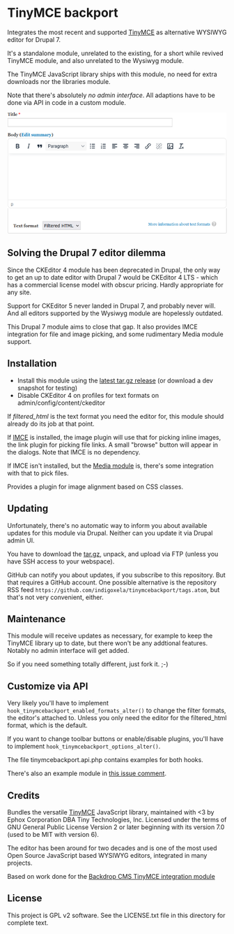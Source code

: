 # TinyMCE backport

Integrates the most recent and supported [TinyMCE](https://www.tiny.cloud/)
 as alternative WYSIWYG editor for Drupal 7.

It's a standalone module, unrelated to the existing, for a short while revived
 TinyMCE module, and also unrelated to the Wysiwyg module.

The TinyMCE JavaScript library ships with this module, no need for extra
downloads nor the libraries module.

Note that there's absolutely *no admin interface*. All adaptions have to be
done via API in code in a custom module.

![Screenshot of a node form with the editor](https://raw.githubusercontent.com/indigoxela/tinymcebackport/7.x-1.x/screenshot-tinymce-drupal7.png)

## Solving the Drupal 7 editor dilemma

Since the CKEditor 4 module has been deprecated in Drupal, the only way to get
an up to date editor with Drupal 7 would be CKEditor 4 LTS - which has a
commercial license model with obscur pricing. Hardly appropriate for any site.

Support for CKEditor 5 never landed in Drupal 7, and probably never will.
And all editors supported by the Wysiwyg module are hopelessly outdated.

This Drupal 7 module aims to close that gap. It also provides IMCE integration
for file and image picking, and some rudimentary Media module support.

## Installation

- Install this module using the
  [latest tar.gz release](https://github.com/indigoxela/tinymcebackport/releases/latest)
  (or download a dev snapshot for testing)
- Disable CKEditor 4 on profiles for text formats on admin/config/content/ckeditor

If *filtered_html* is the text format you need the editor for, this module
should already do its job at that point.

If [IMCE](https://www.drupal.org/project/imce) is installed, the image plugin
will use that for picking inline images, the link plugin for picking file links.
A small "browse" button will appear in the dialogs.
Note that IMCE is no dependency.

If IMCE isn't installed, but the [Media module](https://www.drupal.org/project/media)
is, there's some integration with that to pick files.

Provides a plugin for image alignment based on CSS classes.

## Updating

Unfortunately, there's no automatic way to inform you about available
updates for this module via Drupal. Neither can you update it via Drupal admin UI.

You have to download the [tar.gz](https://github.com/indigoxela/tinymcebackport/releases/latest),
unpack, and upload via FTP (unless you have SSH access to your webspace).

GitHub can notify you about updates, if you subscribe to this repository. But
that requires a GitHub account.
One possible alternative is the repository RSS feed
`https://github.com/indigoxela/tinymcebackport/tags.atom`, but that's not very
convenient, either.

## Maintenance

This module will receive updates as necessary, for example to keep the TinyMCE
library up to date, but there won't be any addtional features. Notably no
admin interface will get added.

So if you need something totally different, just fork it. ;-)

## Customize via API

Very likely you'll have to implement
`hook_tinymcebackport_enabled_formats_alter()` to change the filter formats,
the editor's attached to. Unless you only need the editor for the
filtered_html format, which is the default.

If you want to change toolbar buttons or enable/disable plugins, you'll have to
implement `hook_tinymcebackport_options_alter()`.

The file tinymcebackport.api.php contains examples for both hooks.

There's also an example module in
[this issue comment](https://github.com/indigoxela/tinymcebackport/issues/3#issuecomment-2060572289).

## Credits

Bundles the versatile [TinyMCE](https://www.tiny.cloud/) JavaScript library,
maintained with <3 by Ephox Corporation DBA Tiny Technologies, Inc. Licensed
under the terms of GNU General Public License Version 2 or later beginning with
its version 7.0 (used to be MIT with version 6).

The editor has been around for two decades and is one of the most used
Open Source JavaScript based WYSIWYG editors, integrated in many projects.

Based on work done for the
[Backdrop CMS TinyMCE integration module](https://backdropcms.org/project/tinymce)

## License

This project is GPL v2 software. See the LICENSE.txt file in this directory for complete text.
